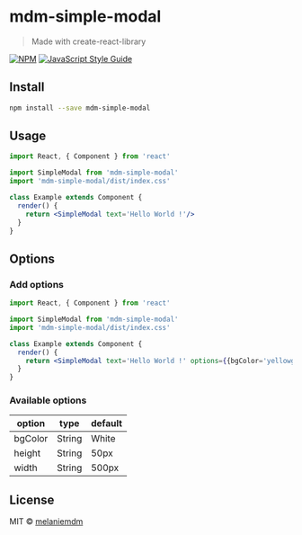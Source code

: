 # mdm-simple-modal

> Made with create-react-library

[![NPM](https://img.shields.io/npm/v/simple-modal.svg)](https://www.npmjs.com/package/simple-modal) [![JavaScript Style Guide](https://img.shields.io/badge/code_style-standard-brightgreen.svg)](https://standardjs.com)

## Install

```bash
npm install --save mdm-simple-modal
```

## Usage

```jsx
import React, { Component } from 'react'

import SimpleModal from 'mdm-simple-modal'
import 'mdm-simple-modal/dist/index.css'

class Example extends Component {
  render() {
    return <SimpleModal text='Hello World !'/>
  }
}
```

## Options

### Add options

```jsx
import React, { Component } from 'react'

import SimpleModal from 'mdm-simple-modal'
import 'mdm-simple-modal/dist/index.css'

class Example extends Component {
  render() {
    return <SimpleModal text='Hello World !' options={{bgColor='yellowgreen'}}/>
  }
}
```

### Available options

|option  |type     |default|
|---     |---      |---    |
|bgColor |String   |White  |
|height  |String   |50px   |
|width   |String   |500px  |

## License

MIT © [melaniemdm](https://github.com/melaniemdm)

